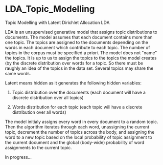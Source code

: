 # LDA_Topic_Modelling
Topic Modelling with Latent Dirichlet Allocation LDA

LDA is an unsupervised generative model that assigns topic distributions to documents.
The model assumes that each document contains more than one topic. The topics are assigned to the documents depending on the words in each document which contribute to each topic. The number of topics in the corpus must be specified a priori. The model does not "name" the topics. It is up to us to assign the topics to the topics the model creates (by the discrete distribution over words for a topic. So there must be raughly an idea of the topics in the data set. Several topics may share the same words.

Latent means hidden as it generates the following hidden variables: 

1) Topic distribution over the documents (each document will have a discrete distribution over all topics)

2) Words distribution for each topic (each topic will have a discrete distribution over all words)

The model initialy assigns every word in every document to a random topic. Then the algorithm iterates through each word, unassigning the current topic, decrement the number of topics across the body, and assigning the word to a new topic based on the local probability of topic assignment to the current document and the global (body-wide) probability of word assignments to the current topic.

In progress...
